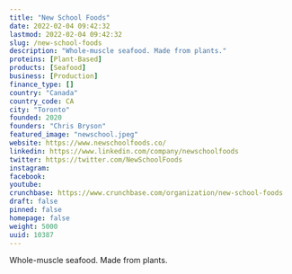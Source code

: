 ```yaml
---
title: "New School Foods"
date: 2022-02-04 09:42:32
lastmod: 2022-02-04 09:42:32
slug: /new-school-foods
description: "Whole-muscle seafood. Made from plants."
proteins: [Plant-Based]
products: [Seafood]
business: [Production]
finance_type: []
country: "Canada"
country_code: CA
city: "Toronto"
founded: 2020
founders: "Chris Bryson"
featured_image: "newschool.jpeg"
website: https://www.newschoolfoods.co/
linkedin: https://www.linkedin.com/company/newschoolfoods
twitter: https://twitter.com/NewSchoolFoods
instagram: 
facebook: 
youtube: 
crunchbase: https://www.crunchbase.com/organization/new-school-foods
draft: false
pinned: false
homepage: false
weight: 5000
uuid: 10387
---
```

Whole-muscle seafood. Made from plants.
